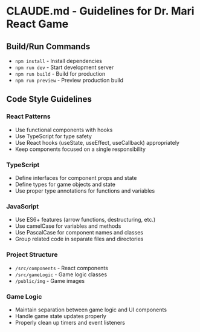 # CLAUDE.md - Guidelines for Dr. Mari React Game

## Build/Run Commands
- `npm install` - Install dependencies
- `npm run dev` - Start development server
- `npm run build` - Build for production
- `npm run preview` - Preview production build

## Code Style Guidelines

### React Patterns
- Use functional components with hooks
- Use TypeScript for type safety
- Use React hooks (useState, useEffect, useCallback) appropriately
- Keep components focused on a single responsibility

### TypeScript
- Define interfaces for component props and state
- Define types for game objects and state
- Use proper type annotations for functions and variables

### JavaScript
- Use ES6+ features (arrow functions, destructuring, etc.)
- Use camelCase for variables and methods
- Use PascalCase for component names and classes
- Group related code in separate files and directories

### Project Structure
- `/src/components` - React components
- `/src/gameLogic` - Game logic classes
- `/public/img` - Game images

### Game Logic
- Maintain separation between game logic and UI components
- Handle game state updates properly
- Properly clean up timers and event listeners